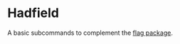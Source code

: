 # Hadfield

A basic subcommands to complement the [flag package][flag].


[flag]: http://golang.org/pkg/flag/
